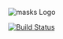 ![masks Logo](https://raw.github.com/hapipip/masks/master/images/masks.png)

[![Build Status](https://travis-ci.org/hapipip/masks.svg)](https://travis-ci.org/hapipip/masks)
